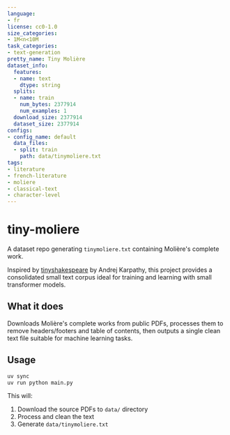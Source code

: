 ```yaml
---
language:
- fr
license: cc0-1.0
size_categories:
- 1M<n<10M
task_categories:
- text-generation
pretty_name: Tiny Molière
dataset_info:
  features:
  - name: text
    dtype: string
  splits:
  - name: train
    num_bytes: 2377914
    num_examples: 1
  download_size: 2377914
  dataset_size: 2377914
configs:
- config_name: default
  data_files:
  - split: train
    path: data/tinymoliere.txt
tags:
- literature
- french-literature
- moliere
- classical-text
- character-level
---
```

# tiny-moliere

A dataset repo generating `tinymoliere.txt` containing Molière's complete work.

Inspired by [tinyshakespeare](https://github.com/karpathy/char-rnn/blob/master/data/tinyshakespeare/input.txt) by Andrej Karpathy, this project provides a consolidated small text corpus ideal for training and learning with small transformer models.

## What it does

Downloads Molière's complete works from public PDFs, processes them to remove headers/footers and table of contents, then outputs a single clean text file suitable for machine learning tasks.

## Usage

```bash
uv sync
uv run python main.py
```

This will:
1. Download the source PDFs to `data/` directory
2. Process and clean the text
3. Generate `data/tinymoliere.txt`